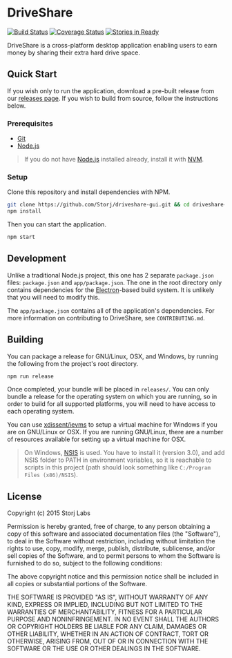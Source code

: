 DriveShare
==========

[![Build Status](https://travis-ci.org/Storj/driveshare-gui.svg?branch=master)](https://travis-ci.org/Storj/driveshare-gui)
[![Coverage Status](https://coveralls.io/repos/Storj/driveshare-gui/badge.svg?branch=master&service=github)](https://coveralls.io/github/Storj/driveshare-gui?branch=master)
[![Stories in Ready](https://badge.waffle.io/Storj/driveshare-gui.svg?label=ready&title=Ready)](http://waffle.io/Storj/driveshare-gui)

DriveShare is a cross-platform desktop application enabling users to earn money
by sharing their extra hard drive space.

Quick Start
-----------

If you wish only to run the application, download a pre-built release from our
[releases page](https://github.com/Storj/dataserv-client/releases). If you wish
to build from source, follow the instructions below.

### Prerequisites

* [Git](https://git-scm.org)
* [Node.js](https://nodejs.org)

> If you do not have [Node.js](https://nodejs.org) installed already, install
> it with [NVM](https://github.com/creationix/nvm).

### Setup

Clone this repository and install dependencies with NPM.

```bash
git clone https://github.com/Storj/driveshare-gui.git && cd driveshare-gui
npm install
```

Then you can start the application.

```bash
npm start
```

Development
-----------

Unlike a traditional Node.js project, this one has 2 separate `package.json`
files: `package.json` and `app/package.json`. The one in the root directory
only contains dependencies for the [Electron](http://electron.atom.io/)-based
build system. It is unlikely that you will need to modify this.

The `app/package.json` contains all of the application's dependencies. For more
information on contributing to DriveShare, see `CONTRIBUTING.md`.

Building
--------

You can package a release for GNU/Linux, OSX, and Windows, by running the
following from the project's root directory.

```bash
npm run release
```

Once completed, your bundle will be placed in `releases/`. You can only bundle
a release for the operating system on which you are running, so in order to
build for all supported platforms, you will need to have access to each
operating system.

You can use [xdissent/ievms](https://github.com/xdissent/ievms) to setup a
virtual machine for Windows if you are on GNU/Linux or OSX. If you are running
GNU/Linux, there are a number of resources available for setting up a virtual
machine for OSX.

> On Windows, [NSIS](http://nsis.sourceforge.net/Main_Page) is used. You have
> to install it (version 3.0), and add NSIS folder to PATH in environment
> variables, so it is reachable to scripts in this project (path should look
> something like `C:/Program Files (x86)/NSIS`).

License
-------

Copyright (c) 2015 Storj Labs


Permission is hereby granted, free of charge, to any person obtaining a copy
of this software and associated documentation files (the "Software"), to deal
in the Software without restriction, including without limitation the rights
to use, copy, modify, merge, publish, distribute, sublicense, and/or sell
copies of the Software, and to permit persons to whom the Software is
furnished to do so, subject to the following conditions:

The above copyright notice and this permission notice shall be included in
all copies or substantial portions of the Software.

THE SOFTWARE IS PROVIDED "AS IS", WITHOUT WARRANTY OF ANY KIND, EXPRESS OR
IMPLIED, INCLUDING BUT NOT LIMITED TO THE WARRANTIES OF MERCHANTABILITY,
FITNESS FOR A PARTICULAR PURPOSE AND NONINFRINGEMENT.  IN NO EVENT SHALL THE
AUTHORS OR COPYRIGHT HOLDERS BE LIABLE FOR ANY CLAIM, DAMAGES OR OTHER
LIABILITY, WHETHER IN AN ACTION OF CONTRACT, TORT OR OTHERWISE, ARISING FROM,
OUT OF OR IN CONNECTION WITH THE SOFTWARE OR THE USE OR OTHER DEALINGS IN
THE SOFTWARE.
